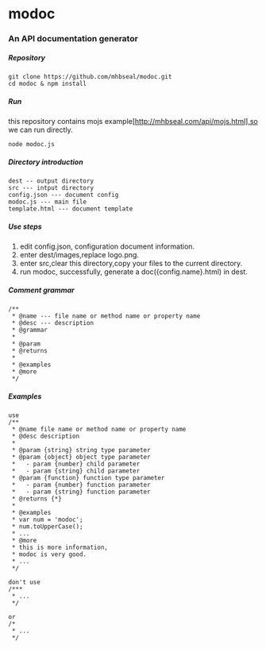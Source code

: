# modoc
### An API documentation generator

##### Repository

    git clone https://github.com/mhbseal/modoc.git
    cd modoc & npm install

##### Run

this repository contains mojs example[http://mhbseal.com/api/mojs.html],so we can run directly.

    node modoc.js

##### Directory introduction

    dest -- output directory 
    src --- intput directory
    config.json --- document config
    modoc.js --- main file
    template.html --- document template

##### Use steps

1. edit config.json, configuration document information.
2. enter dest/images,replace logo.png.
3. enter src,clear this directory,copy your files to the current directory.
4. run modoc, successfully, generate a doc({config.name}.html) in dest.

##### Comment grammar

    /**
     * @name --- file name or method name or property name
     * @desc --- description
     * @grammar
     *
     * @param
     * @returns
     *
     * @examples
     * @more
     */
  
##### Examples
  
    use
    /**
     * @name file name or method name or property name
     * @desc description
     *
     * @param {string} string type parameter
     * @param {object} object type parameter
     *   - param {number} child parameter
     *   - param {string} child parameter
     * @param {function} function type parameter
     *   - param {number} function parameter
     *   - param {string} function parameter
     * @returns {*}
     * 
     * @examples
     * var num = 'modoc';
     * num.toUpperCase();
     * ...
     * @more
     * this is more information,
     * modoc is very good.
     * ...
     */
  
    don't use
    /***
     * ...
     */
  
    or
    /*
     * ...
     */
